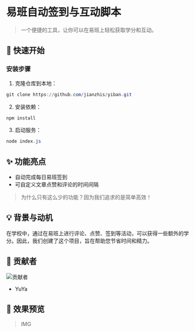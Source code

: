 # 易班自动签到与互动脚本

> 一个便捷的工具，让你可以在易班上轻松获取学分和互动。

## 🚀 快速开始

### 安装步骤

1. 克隆仓库到本地：

```powershell
git clone https://github.com/jianzhis/yiban.git
```

2. 安装依赖：

```powershell
npm install
```

3. 启动服务：

```powershell
node index.js
```

## ✨ 功能亮点

- 自动完成每日易班签到
- 可自定义文章点赞和评论的时间间隔

> 为什么只有这么少的功能？因为我们追求的是简单高效！

## 💡 背景与动机

在学校中，通过在易班上进行评论、点赞、签到等活动，可以获得一些额外的学分。因此，我们创建了这个项目，旨在帮助您节省时间和精力。

## 💪 贡献者

![贡献者](https://contrib.rocks/image?repo=jianzhis/yiban)

- YuYa

## 📸 效果预览

> IMG